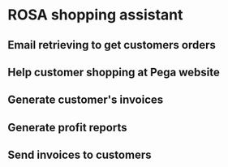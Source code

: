 # ROSA shopping assistant
## Email retrieving to get customers orders
## Help customer shopping at Pega website
## Generate customer's invoices
## Generate profit reports
## Send invoices to customers
